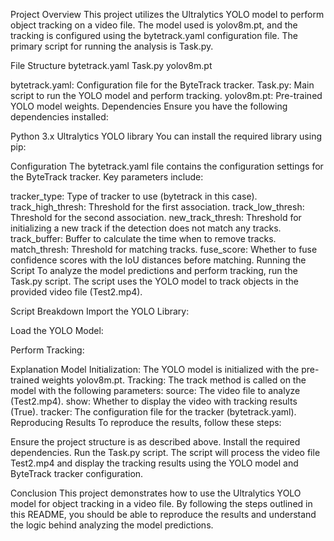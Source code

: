 Project Overview
This project utilizes the Ultralytics YOLO model to perform object tracking on a video file. The model used is yolov8m.pt, and the tracking is configured using the bytetrack.yaml configuration file. The primary script for running the analysis is Task.py.

File Structure
bytetrack.yaml
Task.py
yolov8m.pt

bytetrack.yaml: Configuration file for the ByteTrack tracker.
Task.py: Main script to run the YOLO model and perform tracking.
yolov8m.pt: Pre-trained YOLO model weights.
Dependencies
Ensure you have the following dependencies installed:

Python 3.x
Ultralytics YOLO library
You can install the required library using pip:

Configuration
The bytetrack.yaml file contains the configuration settings for the ByteTrack tracker. Key parameters include:

tracker_type: Type of tracker to use (bytetrack in this case).
track_high_thresh: Threshold for the first association.
track_low_thresh: Threshold for the second association.
new_track_thresh: Threshold for initializing a new track if the detection does not match any tracks.
track_buffer: Buffer to calculate the time when to remove tracks.
match_thresh: Threshold for matching tracks.
fuse_score: Whether to fuse confidence scores with the IoU distances before matching.
Running the Script
To analyze the model predictions and perform tracking, run the Task.py script. The script uses the YOLO model to track objects in the provided video file (Test2.mp4).

Script Breakdown
Import the YOLO Library:

Load the YOLO Model:

Perform Tracking:

Explanation
Model Initialization: The YOLO model is initialized with the pre-trained weights yolov8m.pt.
Tracking: The track method is called on the model with the following parameters:
source: The video file to analyze (Test2.mp4).
show: Whether to display the video with tracking results (True).
tracker: The configuration file for the tracker (bytetrack.yaml).
Reproducing Results
To reproduce the results, follow these steps:

Ensure the project structure is as described above.
Install the required dependencies.
Run the Task.py script.
The script will process the video file Test2.mp4 and display the tracking results using the YOLO model and ByteTrack tracker configuration.

Conclusion
This project demonstrates how to use the Ultralytics YOLO model for object tracking in a video file. By following the steps outlined in this README, you should be able to reproduce the results and understand the logic behind analyzing the model predictions.